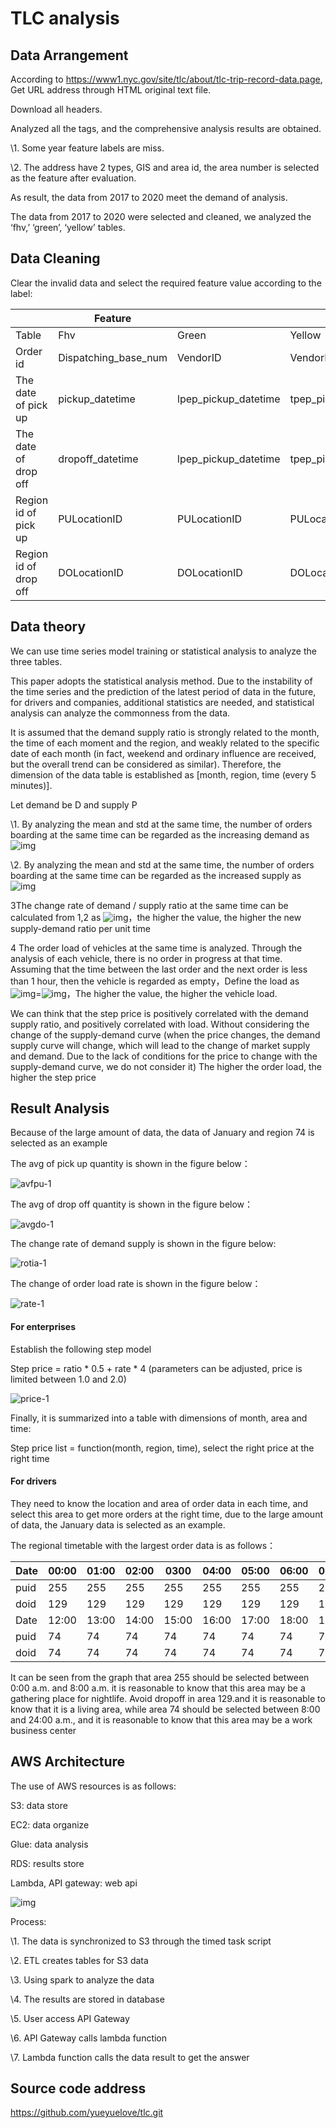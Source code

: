 # TLC analysis

## Data Arrangement

According to https://www1.nyc.gov/site/tlc/about/tlc-trip-record-data.page, Get URL address through HTML original text file.

Download all headers.

Analyzed all the tags, and the comprehensive analysis results are obtained.

\1. Some year feature labels are miss.

\2. The address have 2 types, GIS and area id, the area number is selected as the feature after evaluation.

As result, the data from 2017 to 2020 meet the demand of analysis.

The data from 2017 to 2020 were selected and cleaned, we analyzed the ‘fhv,’ ‘green’, ‘yellow’ tables.

## Data Cleaning

Clear the invalid data and select the required feature value according to the label:

|                        | Feature              |                      |                      |
| ---------------------- | -------------------- | -------------------- | -------------------- |
| Table                  | Fhv                  | Green                | Yellow               |
| Order id               | Dispatching_base_num | VendorID             | VendorID             |
| The  date of pick up   | pickup_datetime      | lpep_pickup_datetime | tpep_pickup_datetime |
| The  date of drop off  | dropoff_datetime     | lpep_pickup_datetime | tpep_pickup_datetime |
| Region  id of pick up  | PULocationID         | PULocationID         | PULocationID         |
| Region  id of drop off | DOLocationID         | DOLocationID         | DOLocationID         |

 

## Data theory

We can use time series model training or statistical analysis to analyze the three tables.

This paper adopts the statistical analysis method. Due to the instability of the time series and the prediction of the latest period of data in the future, for drivers and companies, additional statistics are needed, and statistical analysis can analyze the commonness from the data.

It is assumed that the demand supply ratio is strongly related to the month, the time of each moment and the region, and weakly related to the specific date of each month (in fact, weekend and ordinary influence are received, but the overall trend can be considered as similar). Therefore, the dimension of the data table is established as [month, region, time (every 5 minutes)].

Let demand be D and supply P

\1. By analyzing the mean and std at the same time, the number of orders boarding at the same time can be regarded as the increasing demand as ![img](file:////Users/yueyue/Library/Group%20Containers/UBF8T346G9.Office/TemporaryItems/msohtmlclip/clip_image002.png)

\2. By analyzing the mean and std at the same time, the number of orders boarding at the same time can be regarded as the increased supply as ![img](file:////Users/yueyue/Library/Group%20Containers/UBF8T346G9.Office/TemporaryItems/msohtmlclip/clip_image004.png)

3The change rate of demand / supply ratio at the same time can be calculated from 1,2 as ![img](file:////Users/yueyue/Library/Group%20Containers/UBF8T346G9.Office/TemporaryItems/msohtmlclip/clip_image006.png)，the higher the value, the higher the new supply-demand ratio per unit time

4 The order load of vehicles at the same time is analyzed. Through the analysis of each vehicle, there is no order in progress at that time. Assuming that the time between the last order and the next order is less than 1 hour, then the vehicle is regarded as empty，Define the load as ![img](file:////Users/yueyue/Library/Group%20Containers/UBF8T346G9.Office/TemporaryItems/msohtmlclip/clip_image008.png)=![img](file:////Users/yueyue/Library/Group%20Containers/UBF8T346G9.Office/TemporaryItems/msohtmlclip/clip_image010.png)，The higher the value, the higher the vehicle load.

We can think that the step price is positively correlated with the demand supply ratio, and positively correlated with load. Without considering the change of the supply-demand curve (when the price changes, the demand supply curve will change, which will lead to the change of market supply and demand. Due to the lack of conditions for the price to change with the supply-demand curve, we do not consider it) The higher the order load, the higher the step price

## Result Analysis

Because of the large amount of data, the data of January and region 74 is selected as an example

The avg of pick up quantity is shown in the figure below：

![avfpu-1](./avfpu-1.png)

The avg of drop off quantity is shown in the figure below：

![avgdo-1](./avgdo-1.png)

The change rate of demand supply is shown in the figure below:

![rotia-1](./rotia-1.png)

The change of order load rate is shown in the figure below：

![rate-1](./rate-1.png)

#### For enterprises

Establish the following step model

Step price = ratio * 0.5 + rate * 4 (parameters can be adjusted, price is limited between 1.0 and 2.0)

![price-1](./price-1.png)

Finally, it is summarized into a table with dimensions of month, area and time:

Step price list = function(month, region, time), select the right price at the right time

#### For drivers

They need to know the location and area of order data in each time, and select this area to get more orders at the right time, due to the large amount of data, the January data is selected as an example.

The regional timetable with the largest order data is as follows：

| Date | 00:00 | 01:00 | 02:00 | 0300  | 04:00 | 05:00 | 06:00 | 07:00 | 08:00 | 0900  | 10:00 | 11:00 |
| ---- | ----- | ----- | ----- | ----- | ----- | ----- | ----- | ----- | ----- | ----- | ----- | ----- |
| puid | 255   | 255   | 255   | 255   | 255   | 255   | 255   | 255   | 74    | 74    | 74    | 74    |
| doid | 129   | 129   | 129   | 129   | 129   | 129   | 129   | 129   | 129   | 74    | 74    | 74    |
| Date | 12:00 | 13:00 | 14:00 | 15:00 | 16:00 | 17:00 | 18:00 | 19:00 | 20:00 | 21:00 | 22:00 | 23:00 |
| puid | 74    | 74    | 74    | 74    | 74    | 74    | 74    | 74    | 74    | 74    | 74    | 74    |
| doid | 74    | 74    | 74    | 74    | 74    | 74    | 74    | 74    | 74    | 74    | 74    | 74    |

It can be seen from the graph that area 255 should be selected between 0:00 a.m. and 8:00 a.m. it is reasonable to know that this area may be a gathering place for nightlife. Avoid dropoff in area 129.and it is reasonable to know that it is a living area, while area 74 should be selected between 8:00 and 24:00 a.m., and it is reasonable to know that this area may be a work business center

## AWS Architecture

The use of AWS resources is as follows:

S3: data store

EC2: data organize

Glue: data analysis

RDS: results store

Lambda, API gateway: web api

![img](./aws.png)

Process:

\1. The data is synchronized to S3 through the timed task script

\2. ETL creates tables for S3 data

\3. Using spark to analyze the data

\4. The results are stored in database

\5. User access API Gateway

\6. API Gateway calls lambda function

\7. Lambda function calls the data result to get the answer

## Source code address

https://github.com/yueyuelove/tlc.git